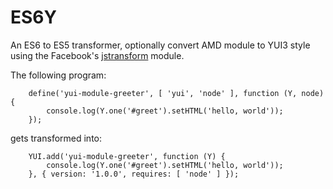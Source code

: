 # ES6Y

An ES6 to ES5 transformer, optionally convert AMD module to YUI3 style using the Facebook's
[jstransform](https://github.com/facebook/jstransform) module.

The following program:

		define('yui-module-greeter', [ 'yui', 'node' ], function (Y, node) {
	    	console.log(Y.one('#greet').setHTML('hello, world'));
		});

gets transformed into:

		YUI.add('yui-module-greeter', function (Y) {
		    console.log(Y.one('#greet').setHTML('hello, world'));
		}, { version: '1.0.0', requires: [ 'node' ] });
